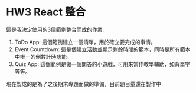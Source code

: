 # HW3 React 整合

這是我決定使用的3個範例整合而成的作業:
1. ToDo App:
  這個範例建立一個清單，用於確立要完成的事情。
2. Event Countdown:
  這是個建立活動並顯示剩餘時間的範本，同時是所有範本中唯一的倒數計時功能。 
3. Quiz App:
  這個範例是做一個問答的小遊戲，可用來當作教學輔助，如背單字等等。

現在製成的是為了之後期末專題而做的準備，目前題目量還在製作中
